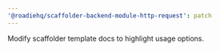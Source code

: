 ```yaml
---
'@roadiehq/scaffolder-backend-module-http-request': patch
---
```


Modify scaffolder template docs to highlight usage options.
